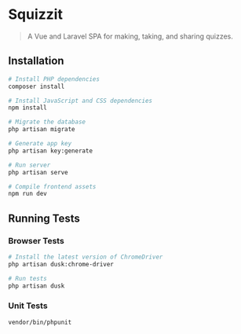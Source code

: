 # Squizzit

> A Vue and Laravel SPA for making, taking, and sharing quizzes.

## Installation

```bash
# Install PHP dependencies
composer install
```

```bash
# Install JavaScript and CSS dependencies
npm install
```

```bash
# Migrate the database
php artisan migrate
```

```bash
# Generate app key
php artisan key:generate
```

```bash
# Run server
php artisan serve
```

```bash
# Compile frontend assets
npm run dev
```

## Running Tests

### Browser Tests

```bash
# Install the latest version of ChromeDriver
php artisan dusk:chrome-driver
```

```bash
# Run tests
php artisan dusk

```

### Unit Tests

```bash
vendor/bin/phpunit
```
